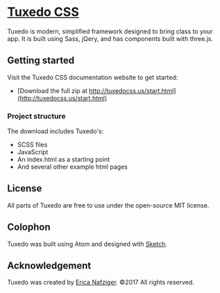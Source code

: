 # [Tuxedo CSS](https://github.com/ericanafziger/tuxedo-css)
Tuxedo is modern, simplified framework designed to bring class to your app. It is built using Sass, jQery, and has components built with three.js.

## Getting started

Visit the Tuxedo CSS documentation website to get started:
- [Download the full zip at http://tuxedocss.us/start.html](http://tuxedocss.us/start.html)

### Project structure

The download includes Tuxedo's:
* SCSS files
* JavaScript
* An index.html as a starting point
* And several other example html pages

## License

All parts of Tuxedo are free to use under the open-source MIT license.


## Colophon

Tuxedo was built using Atom and designed with [Sketch](http://bohemiancoding.com/sketch).


## Acknowledgement

Tuxedo was created by [Erica Nafziger](https://github.com/ericanafziger). ©2017 All rights reserved.
